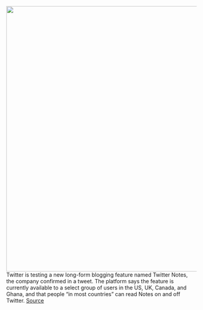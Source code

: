 <img src='https://cdn.vox-cdn.com/thumbor/aAIyxRQP4d62ZRN7IK92NNHBv-Y=/0x0:2040x1360/1200x800/filters:focal(857x517:1183x843)/cdn.vox-cdn.com/uploads/chorus_image/image/71002525/acastro_170726_1777_0012.0.jpg' width='700px' /><br/>
Twitter is testing a new long-form blogging feature named Twitter Notes, the company confirmed in a tweet. The platform says the feature is currently available to a select group of users in the US, UK, Canada, and Ghana, and that people “in most countries” can read Notes on and off Twitter.
<a href='https://www.theverge.com/2022/6/22/23178133/twitter-long-form-notes-articles-blogging-feature-ready-to-launch-features'> Source <a/>